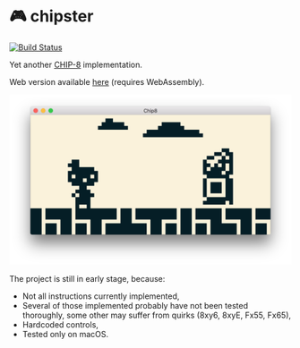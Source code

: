 # 🎮 chipster
[![Build Status](https://travis-ci.org/pepyakin/chipster.svg?branch=master)](https://travis-ci.org/pepyakin/chipster)

Yet another [CHIP-8](https://en.wikipedia.org/wiki/CHIP-8) implementation.

Web version available [here](http://pepyakin.github.io/chipster/) (requires WebAssembly).

![Screenshot - F8z](screenshot_f8z.png)

The project is still in early stage, because:

- Not all instructions currently implemented,
- Several of those implemented probably have not been
 tested thoroughly, some other may suffer from quirks (8xy6, 8xyE, Fx55, Fx65),
- Hardcoded controls,  
- Tested only on macOS.

